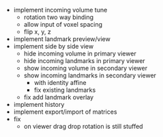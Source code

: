 - implement incoming volume tune
    - rotation two way binding
    - allow input of voxel spacing
    - flip x, y, z
- implement landmark preview/view
- implement side by side view
    - hide incoming volume in primary viewer
    - hide incoming landmarks in primary viewer
    - show incoming volume in secondary viewer
    - show incoming landmarks in secondary viewer
        - with identity affine
        - fix existing landmarks
    - fix add landmark overlay
- implement history
- implement export/import of matrices
- fix
    - on viewer drag drop rotation is still stuffed